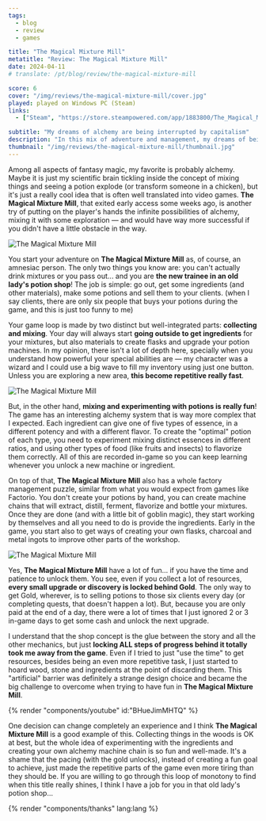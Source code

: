```yaml
---
tags:
  - blog
  - review
  - games

title: "The Magical Mixture Mill"
metatitle: "Review: The Magical Mixture Mill"
date: 2024-04-11
# translate: /pt/blog/review/the-magical-mixture-mill

score: 6
cover: "/img/reviews/the-magical-mixture-mill/cover.jpg"
played: played on Windows PC (Steam)
links:
  - ["Steam", "https://store.steampowered.com/app/1883800/The_Magical_Mixture_Mill?curator_clanid=44763507"]

subtitle: "My dreams of alchemy are being interrupted by capitalism"
description: "In this mix of adventure and management, my dreams of being an successful alchemist were being constantly interrupted... by capitalism."
thumbnail: "/img/reviews/the-magical-mixture-mill/thumbnail.jpg"
---
```


Among all aspects of fantasy magic, my favorite is probably alchemy. Maybe it is just my scientific brain tickling inside the concept of mixing things and seeing a potion explode (or transform someone in a chicken), but it's just a really cool idea that is often well translated into video games. **The Magical Mixture Mill**, that exited early access some weeks ago, is another try of putting on the player's hands the infinite possibilities of alchemy, mixing it with some exploration — and would have way more successful if you didn't have a little obstacle in the way.

![The Magical Mixture Mill](/img/reviews/the-magical-mixture-mill/exploring.jpg)

You start your adventure on **The Magical Mixture Mill** as, of course, an amnesiac person. The only two things you know are: you can't actually drink mixtures or you pass out... and you are **the new trainee in an old lady's potion shop**! The job is simple: go out, get some ingredients (and other materials), make some potions and sell them to your clients. (when I say clients, there are only six people that buys your potions during the game, and this is just too funny to me)

Your game loop is made by two distinct but well-integrated parts: **collecting and mixing**. Your day will always start **going outside to get ingredients** for your mixtures, but also materials to create flasks and upgrade your potion machines. In my opinion, there isn't a lot of depth here, specially when you understand how powerful your special abilities are — my character was a wizard and I could use a big wave to fill my inventory using just one button. Unless you are exploring a new area, **this become repetitive really fast**.

![The Magical Mixture Mill](/img/reviews/the-magical-mixture-mill/mixtures.jpg)

But, in the other hand, **mixing and experimenting with potions is really fun**! The game has an interesting alchemy system that is way more complex that I expected. Each ingredient can give one of five types of essence, in a different potency and with a different flavor. To create the "optimal" potion of each type, you need to experiment mixing distinct essences in different ratios, and using other types of food (like fruits and insects) to flavorize them correctly. All of this are recorded in-game so you can keep learning whenever you unlock a new machine or ingredient.

On top of that, **The Magical Mixture Mill** also has a whole factory management puzzle, similar from what you would expect from games like Factorio. You don't create your potions by hand, you can create machine chains that will extract, distill, ferment, flavorize and bottle your mixtures. Once they are done (and with a little bit of goblin magic), they start working by themselves and all you need to do is provide the ingredients. Early in the game, you start also to get ways of creating your own flasks, charcoal and metal ingots to improve other parts of the workshop.

![The Magical Mixture Mill](/img/reviews/the-magical-mixture-mill/thumbnail.jpg)

Yes, **The Magical Mixture Mill** have a lot of fun... if you have the time and patience to unlock them. You see, even if you collect a lot of resources, **every small upgrade or discovery is locked behind Gold**. The only way to get Gold, wherever, is to selling potions to those six clients every day (or completing quests, that doesn't happen a lot). But, because you are only paid at the end of a day, there were a lot of times that I just ignored 2 or 3 in-game days to get some cash and unlock the next upgrade.

I understand that the shop concept is the glue between the story and all the other mechanics, but just **locking ALL steps of progress behind it totally took me away from the game**. Even if I tried to just "use the time" to get resources, besides being an even more repetitive task, I just started to hoard wood, stone and ingredients at the point of discarding them. This "artificial" barrier was definitely a strange design choice and became the big challenge to overcome when trying to have fun in **The Magical Mixture Mill**.

{% render "components/youtube" id:"BHueJimMHTQ" %}

One decision can change completely an experience and I think **The Magical Mixture Mill** is a good example of this. Collecting things in the woods is OK at best, but the whole idea of experimenting with the ingredients and creating your own alchemy machine chain is so fun and well-made. It's a shame that the pacing (with the gold unlocks), instead of creating a fun goal to achieve, just made the repetitive parts of the game even more tiring than they should be. If you are willing to go through this loop of monotony to find when this title really shines, I think I have a job for you in that old lady's potion shop...

{% render "components/thanks" lang:lang %}